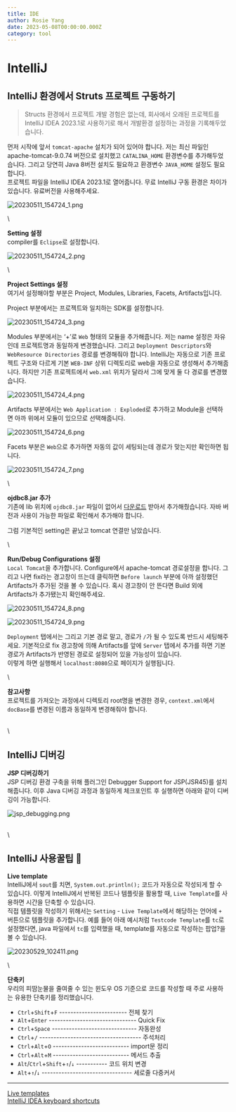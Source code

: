 ```yaml
---
title: IDE
author: Rosie Yang
date: 2023-05-08T00:00:00.000Z
category: tool
---
```


# IntelliJ

## IntelliJ 환경에서 Struts 프로젝트 구동하기

> Structs 환경에서 프로젝트 개발 경험은 없는데, 회사에서 오래된 프로젝트를 IntelliJ IDEA 2023.1로 사용하기로 해서 개발환경 설정하는 과정을 기록해두었습니다.

먼저 시작에 앞서 `tomcat-apache` 설치가 되어 있어야 합니다. 저는 최신 파일인 apache-tomcat-9.0.74 버전으로 설치했고 `CATALINA_HOME` 환경변수를 추가해두었습니다. 그리고 당연히 Java 8버전 설치도 필요하고 환경변수 `JAVA_HOME` 설정도 필요합니다.\
프로젝트 파일을 IntelliJ IDEA 2023.1로 열어줍니다. 무료 IntelliJ 구동 환경은 차이가 있습니다. 유료버전을 사용해주세요.

![20230511\_154724\_1.png](../assets/gitbook/post\_images/ide/20230511\_154724\_1.png)

\


**Setting 설정**\
compiler를 `Eclipse`로 설정합니다.

![20230511\_154724\_2.png](../assets/gitbook/post\_images/ide/20230511\_154724\_2.png)

\


**Project Settings 설정**\
여기서 설정해야할 부분은 Project, Modules, Libraries, Facets, Artifacts입니다.

Project 부분에서는 프로젝트와 일치하는 SDK를 설정합니다.

![20230511\_154724\_3.png](../assets/gitbook/post\_images/ide/20230511\_154724\_3.png)

Modules 부분에서는 ‘+’로 `Web` 형태의 모듈을 추가해줍니다. 저는 name 설정은 자유인데 프로젝트명과 동일하게 변경했습니다. 그리고 `Deployment Descriptors`와 `WebResource Directories` 경로를 변경해줘야 합니다. IntelliJ는 자동으로 기존 프로젝트 구조와 다르게 기본 `WEB-INF` 상위 디렉토리로 web을 자동으로 생성해서 추가해줍니다. 하지만 기존 프로젝트에서 `web.xml` 위치가 달라서 그에 맞게 둘 다 경로를 변경했습니다.

![20230511\_154724\_4.png](../assets/gitbook/post\_images/ide/20230511\_154724\_4.png)

Artifacts 부분에서는 `Web Application : Exploded`로 추가하고 Module을 선택하면 아까 위에서 모듈이 있으므로 선택해줍니다.

![20230511\_154724\_6.png](../assets/gitbook/post\_images/ide/20230511\_154724\_6.png)

Facets 부분은 `Web`으로 추가하면 자동의 값이 세팅되는데 경로가 맞는지만 확인하면 됩니다.

![20230511\_154724\_7.png](../assets/gitbook/post\_images/ide/20230511\_154724\_7.png)

\


**ojdbc8.jar 추가**\
기존에 lib 위치에 `ojdbc8.jar` 파일이 없어서 [다운로드](https://www.oracle.com/database/technologies/appdev/jdbc-downloads.html) 받아서 추가해줬습니다. 자바 버전과 사용이 가능한 파일로 확인해서 추가해야 합니다.

그럼 기본적인 setting은 끝났고 tomcat 연결만 남았습니다.

\


**Run/Debug Configurations 설정**\
`Local Tomcat`을 추가합니다. Configure에서 apache-tomcat 경로설정을 합니다. 그리고 나면 fix라는 경고창이 뜨는데 클릭하면 `Before launch` 부분에 아까 설정했던 Artifacts가 추가된 것을 볼 수 있습니다. 혹시 경고창이 안 뜬다면 Build 외에 Artifacts가 추가됐는지 확인해주세요.

![20230511\_154724\_8.png](../assets/gitbook/post\_images/ide/20230511\_154724\_8.png)

![20230511\_154724\_9.png](../assets/gitbook/post\_images/ide/20230511\_154724\_9.png)

`Deployment` 탭에서는 그리고 기본 경로 말고, 경로가 `/`가 될 수 있도록 반드시 세팅해주세요. 기본적으로 fix 경고창에 의해 Artifacts를 앞에 `Server` 탭에서 추가를 하면 기본 경로가 Artifacts가 반영된 경로로 설정되어 있을 가능성이 있습니다.\
이렇게 하면 실행해서 `localhost:8080`으로 페이지가 실행됩니다.

\


**참고사항**\
프로젝트를 가져오는 과정에서 디렉토리 root명을 변경한 경우, `context.xml`에서 `docBase`를 변경된 이름과 동일하게 변경해줘야 합니다.

\
\


## IntelliJ 디버깅

**JSP 디버깅하기**\
JSP 디버깅 환경 구축을 위해 플러그인 Debugger Support for JSP(JSR45)를 설치해줍니다. 이후 Java 디버깅 과정과 동일하게 체크포인트 후 실행하면 아래와 같이 디버깅이 가능합니다.

![jsp\_debugging.png](../assets/gitbook/post\_images/ide/jsp\_debugging.png)

\
\


## IntelliJ 사용꿀팁 🐝

**Live template**\
IntelliJ에서 `sout`를 치면, `System.out.println();` 코드가 자동으로 작성되게 할 수 있습니다. 이렇게 IntelliJ에서 반복된 코드나 템플릿을 활용할 때, `Live Template`를 사용하면 시간을 단축할 수 있습니다.\
직접 템플릿을 작성하기 위해서는 `Setting` - `Live Template`에서 해당하는 언어에 `+` 버튼으로 템플릿을 추가합니다. 예를 들어 아래 예시처럼 `Testcode Template`를 `tc`로 설정했다면, java 파일에서 `tc`를 입력했을 때, template를 자동으로 작성하는 팝업?을 볼 수 있습니다.

![20230529\_102411.png](../assets/gitbook/post\_images/ide/20230529\_102411.png)

\


**단축키**\
우리의 피땀눈물을 줄여줄 수 있는 윈도우 OS 기준으로 코드를 작성할 때 주로 사용하는 유용한 단축키를 정리했습니다.

* `Ctrl`+`Shift`+`F` ------------------------ 전체 찾기
* `Alt`+`Enter` ------------------------------- Quick Fix
* `Ctrl`+`Space` ------------------------------ 자동완성
* `Ctrl`+`/` ------------------------------------ 주석처리
* `Ctrl`+`Alt`+`O` --------------------------- import문 정리
* `Ctrl`+`Alt`+`M` --------------------------- 메서드 추출
* `Alt`/`Ctrl`+`Shift`+`↑`/`↓` ----------- 코드 위치 변경
* `Alt`+`↑`/`↓` -------------------------------- 세로줄 다중커서

***

[Live templates](https://www.jetbrains.com/help/idea/using-live-templates.html)\
[IntelliJ IDEA keyboard shortcuts](https://www.jetbrains.com/help/idea/mastering-keyboard-shortcuts.html)

